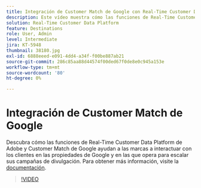 ```yaml
---
title: Integración de Customer Match de Google con Real-Time Customer Data Platform de Adobe
description: Este vídeo muestra cómo las funciones de Real-Time Customer Data Platform de Adobe y Customer Match de Google ayudan a las marcas a interactuar con los clientes en las propiedades de Google y en las que opera para escalar sus campañas de divulgación.
solution: Real-Time Customer Data Platform
feature: Destinations
role: User, Admin
level: Intermediate
jira: KT-5948
thumbnail: 38180.jpg
exl-id: 6888eeed-e091-4dd4-a34f-f00be887ab21
source-git-commit: 286c85aa88d44574f00ded67f0de8e0c945a153e
workflow-type: tm+mt
source-wordcount: '80'
ht-degree: 0%

---
```


# Integración de Customer Match de Google

Descubra cómo las funciones de Real-Time Customer Data Platform de Adobe y Customer Match de Google ayudan a las marcas a interactuar con los clientes en las propiedades de Google y en las que opera para escalar sus campañas de divulgación. Para obtener más información, visite la [documentación](https://experienceleague.adobe.com/docs/experience-platform/destinations/catalog/advertising/google-customer-match.html?lang=es).

>[!VIDEO](https://video.tv.adobe.com/v/38180?learn=on&enablevpops)
